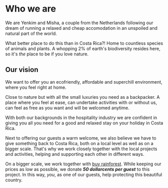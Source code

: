 # Who we are
We are Yenkim and Misha, a couple from the Netherlands following our dream of running a relaxed and cheap accomodation in an unspoiled and natural part of the world.

What better place to do this than in Costa Rica?! Home to countless species of animals and plants. A whopping 2% of earth's biodiversity resides here, so it's _the_ place to be if you love nature.

## Our vision
We want to offer you an ecofriendly, affordable and superchill environment, where you feel right at home.

Close to nature but with all the small luxuries you need as a backpacker. A place where you feel at ease, can undertake activities with or without us, can feel as free as you want and will be welcomed anytime.

With both our backgrounds in the hospitality industry we are confident in giving you all you need for a good and relaxed stay on your holiday in Costa Rica.

Next to offering our guests a warm welcome, we also believe we have to give something back to Costa Rica, both on a local level as well as on a bigger scale. That's why we work closely together with the local projects and activities, helping and supporting each other in different ways.

On a bigger scale, we work together with [buy rainforest](http://www.adopteerregenwoud.nl/adopteerregenwoud.nl/en/). While keeping our prices as low as possible, we donate **_50 dollarcents per guest_** to this project. In this way, _you_, as one of our guests, help protecting this beautiful country.
